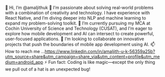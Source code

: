 
👋 Hi, I’m @amaljithuk
👀 I’m passionate about solving real-world problems with a combination of creativity and technology. I have experience with React Native, and I’m diving deeper into NLP and machine learning to expand my problem-solving toolkit.
🌱 I’m currently pursuing my MCA at Cochin University of Science and Technology (CUSAT), and I’m eager to explore how mobile development and AI can intersect to create powerful, user-focused applications.
💞️ I’m looking to collaborate on innovative projects that push the boundaries of mobile app development using AI.
📫 How to reach me ...https://www.linkedin.com/in/amaljith-u-k-56359a25b?utm_source=share&utm_campaign=share_via&utm_content=profile&utm_medium=android_app
⚡ Fun fact: Coding is like magic—except the only thing we pull out of a hat is an unexpected bug!


<!---
Amaljithuk/Amaljithuk is a ✨ special ✨ repository because its `README.md` (this file) appears on your GitHub profile.
You can click the Preview link to take a look at your changes.
--->
